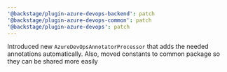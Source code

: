 ```yaml
---
'@backstage/plugin-azure-devops-backend': patch
'@backstage/plugin-azure-devops-common': patch
'@backstage/plugin-azure-devops': patch
---
```


Introduced new `AzureDevOpsAnnotatorProcessor` that adds the needed annotations automatically. Also, moved constants to common package so they can be shared more easily
